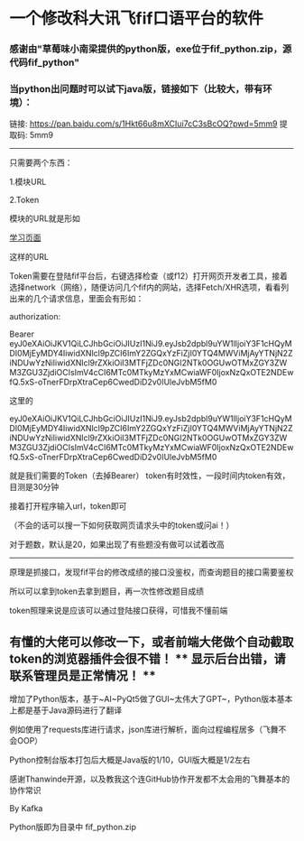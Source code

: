 # 一个修改科大讯飞fif口语平台的软件

### 感谢由"草莓味小南梁提供的python版，exe位于fif_python.zip，源代码fif_python"
### 当python出问题时可以试下java版，链接如下（比较大，带有环境）：
链接: https://pan.baidu.com/s/1Hkt66u8mXCIui7cC3sBcOQ?pwd=5mm9 提取码: 5mm9

---
只需要两个东西：

1.模块URL

2.Token

模块的URL就是形如

[学习页面](https://static.fifedu.com/static/fiforal/kyxl-web-static/student-h5/index.html#/pages/course/studyPage/studyPage?unitid=8d7a0436acc141a48dbcaa3f1bf58816&type=2&taskId=0)

这样的URL

Token需要在登陆fif平台后，右键选择检查（或f12）打开网页开发者工具，接着选择network（网络），随便访问几个fif内的网站，选择Fetch/XHR选项，看看列出来的几个请求信息，里面会有形如：

authorization:

Bearer eyJ0eXAiOiJKV1QiLCJhbGciOiJIUzI1NiJ9.eyJsb2dpbl9uYW1lIjoiY3F1cHQyMDI0MjEyMDY4IiwidXNlcl9pZCI6ImY2ZGQxYzFiZjI0YTQ4MWViMjAyYTNjN2ZiNDUwYzNiIiwidXNlcl9rZXkiOiI3MTFjZDc0NGI2NTk0OGUwOTMxZGY3ZWM3ZGU3ZjdiOCIsImV4cCI6MTc0MTkyMzYxMCwiaWF0IjoxNzQxOTE2NDEwfQ.5xS-oTnerFDrpXtraCep6CwedDiD2v0IUleJvbM5fM0

这里的

eyJ0eXAiOiJKV1QiLCJhbGciOiJIUzI1NiJ9.eyJsb2dpbl9uYW1lIjoiY3F1cHQyMDI0MjEyMDY4IiwidXNlcl9pZCI6ImY2ZGQxYzFiZjI0YTQ4MWViMjAyYTNjN2ZiNDUwYzNiIiwidXNlcl9rZXkiOiI3MTFjZDc0NGI2NTk0OGUwOTMxZGY3ZWM3ZGU3ZjdiOCIsImV4cCI6MTc0MTkyMzYxMCwiaWF0IjoxNzQxOTE2NDEwfQ.5xS-oTnerFDrpXtraCep6CwedDiD2v0IUleJvbM5fM0

就是我们需要的Token（去掉Bearer）
token有时效性，一段时间内token有效，目测是30分钟

接着打开程序输入url，token即可

（不会的话可以搜一下如何获取网页请求头中的token或问ai！）

对于题数，默认是20，如果出现了有些题没有做可以试着改高

----

原理是抓接口，发现fif平台的修改成绩的接口没鉴权，而查询题目的接口需要鉴权

所以可以拿到token去拿到题目，再一次性修改题目成绩

token照理来说是应该可以通过登陆接口获得，可惜我不懂前端

有懂的大佬可以修改一下，或者前端大佬做个自动截取token的浏览器插件会很不错！
**
显示后台出错，请联系管理员是正常情况！
**
----
增加了Python版本，基于~AI~PyQt5做了GUI~太伟大了GPT~，Python版本基本上都是基于Java源码进行了翻译

例如使用了requests库进行请求，json库进行解析，面向过程编程居多（飞舞不会OOP）

Python控制台版本打包后大概是Java版的1/10，GUI版大概是1/2左右

感谢Thanwinde开源，以及教我这个连GitHub协作开发都不太会用的飞舞基本的协作常识

By Kafka           

Python版即为目录中 fif_python.zip













